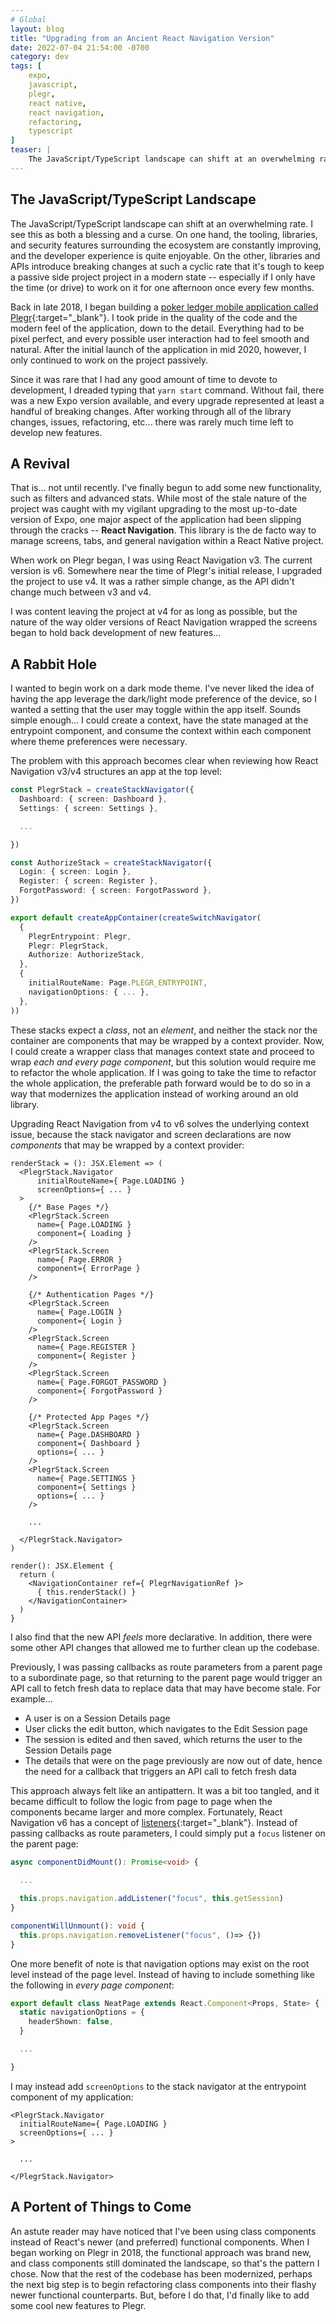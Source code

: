 ```yaml
---
# Global
layout: blog
title: "Upgrading from an Ancient React Navigation Version"
date: 2022-07-04 21:54:00 -0700
category: dev
tags: [
    expo,
    javascript,
    plegr,
    react native,
    react navigation,
    refactoring,
    typescript
]
teaser: |
    The JavaScript/TypeScript landscape can shift at an overwhelming rate. I see this as both a blessing and a curse. On one hand, the tooling, libraries, and security features surrounding the ecosystem are constantly improving, and the developer experience is quite enjoyable...
---
```


## The JavaScript/TypeScript Landscape

The JavaScript/TypeScript landscape can shift at an overwhelming rate. I see this as both a blessing and a curse. On one hand, the tooling, libraries, and security features surrounding the ecosystem are constantly improving, and the developer experience is quite enjoyable. On the other, libraries and APIs introduce breaking changes at such a cyclic rate that it's tough to keep a passive side project project in a modern state -- especially if I only have the time (or drive) to work on it for one afternoon once every few months.

Back in late 2018, I began building a [poker ledger mobile application called Plegr](https://plegr.com){:target="_blank"}. I took pride in the quality of the code and the modern feel of the application, down to the detail. Everything had to be pixel perfect, and every possible user interaction had to feel smooth and natural. After the initial launch of the application in mid 2020, however, I only continued to work on the project passively.

Since it was rare that I had any good amount of time to devote to development, I dreaded typing that `yarn start` command. Without fail, there was a new Expo version available, and every upgrade represented at least a handful of breaking changes. After working through all of the library changes, issues, refactoring, etc... there was rarely much time left to develop new features.

## A Revival

That is... not until recently. I've finally begun to add some new functionality, such as filters and advanced stats. While most of the stale nature of the project was caught with my vigilant upgrading to the most up-to-date version of Expo, one major aspect of the application had been slipping through the cracks -- **React Navigation**. This library is the de facto way to manage screens, tabs, and general navigation within a React Native project.

When work on Plegr began, I was using React Navigation v3. The current version is v6. Somewhere near the time of Plegr's initial release, I upgraded the project to use v4. It was a rather simple change, as the API didn't change much between v3 and v4.

I was content leaving the project at v4 for as long as possible, but the nature of the way older versions of React Navigation wrapped the screens began to hold back development of new features...

## A Rabbit Hole

I wanted to begin work on a dark mode theme. I've never liked the idea of having the app leverage the dark/light mode preference of the device, so I wanted a setting that the user may toggle within the app itself. Sounds simple enough... I could create a context, have the state managed at the entrypoint component, and consume the context within each component where theme preferences were necessary.

The problem with this approach becomes clear when reviewing how React Navigation v3/v4 structures an app at the top level:

```typescript
const PlegrStack = createStackNavigator({
  Dashboard: { screen: Dashboard },
  Settings: { screen: Settings },

  ...

})

const AuthorizeStack = createStackNavigator({
  Login: { screen: Login },
  Register: { screen: Register },
  ForgotPassword: { screen: ForgotPassword },
})

export default createAppContainer(createSwitchNavigator(
  {
    PlegrEntrypoint: Plegr,
    Plegr: PlegrStack,
    Authorize: AuthorizeStack,
  },
  {
    initialRouteName: Page.PLEGR_ENTRYPOINT,
    navigationOptions: { ... },
  },
))
```

These stacks expect a *class*, not an *element*, and neither the stack nor the container are components that may be wrapped by a context provider. Now, I could create a wrapper class that manages context state and proceed to wrap *each and every page component*, but this solution would require me to refactor the whole application. If I was going to take the time to refactor the whole application, the preferable path forward would be to do so in a way that modernizes the application instead of working around an old library.

Upgrading React Navigation from v4 to v6 solves the underlying context issue, because the stack navigator and screen declarations are now *components* that may be wrapped by a context provider:

```tsx
renderStack = (): JSX.Element => (
  <PlegrStack.Navigator
      initialRouteName={ Page.LOADING }
      screenOptions={ ... }
  >
    {/* Base Pages */}
    <PlegrStack.Screen
      name={ Page.LOADING }
      component={ Loading }
    />
    <PlegrStack.Screen
      name={ Page.ERROR }
      component={ ErrorPage }
    />

    {/* Authentication Pages */}
    <PlegrStack.Screen
      name={ Page.LOGIN }
      component={ Login }
    />
    <PlegrStack.Screen
      name={ Page.REGISTER }
      component={ Register }
    />
    <PlegrStack.Screen
      name={ Page.FORGOT_PASSWORD }
      component={ ForgotPassword }
    />

    {/* Protected App Pages */}
    <PlegrStack.Screen
      name={ Page.DASHBOARD }
      component={ Dashboard }
      options={ ... }
    />
    <PlegrStack.Screen
      name={ Page.SETTINGS }
      component={ Settings }
      options={ ... }
    />

    ...

  </PlegrStack.Navigator>
)

render(): JSX.Element {
  return (
    <NavigationContainer ref={ PlegrNavigationRef }>
      { this.renderStack() }
    </NavigationContainer>
  )
}
```

I also find that the new API *feels* more declarative. In addition, there were some other API changes that allowed me to further clean up the codebase.

Previously, I was passing callbacks as route parameters from a parent page to a subordinate page, so that returning to the parent page would trigger an API call to fetch fresh data to replace data that may have become stale. For example...

- A user is on a Session Details page
- User clicks the edit button, which navigates to the Edit Session page
- The session is edited and then saved, which returns the user to the Session Details page
- The details that were on the page previously are now out of date, hence the need for a callback that triggers an API call to fetch fresh data

This approach always felt like an antipattern. It was a bit too tangled, and it became difficult to follow the logic from page to page when the components became larger and more complex. Fortunately, React Navigation v6 has a concept of [listeners](https://reactnavigation.org/docs/navigation-events/#navigationaddlistener){:target="_blank"}. Instead of passing callbacks as route parameters, I could simply put a `focus` listener on the parent page:

```typescript
async componentDidMount(): Promise<void> {
    
  ...

  this.props.navigation.addListener("focus", this.getSession)
}

componentWillUnmount(): void {
  this.props.navigation.removeListener("focus", ()=> {})
}
```

One more benefit of note is that navigation options may exist on the root level instead of the page level. Instead of having to include something like the following in *every page component*:

```typescript
export default class NeatPage extends React.Component<Props, State> {
  static navigationOptions = {
    headerShown: false,
  }

  ...

}
```

I may instead add `screenOptions` to the stack navigator at the entrypoint component of my application:

```tsx
<PlegrStack.Navigator
  initialRouteName={ Page.LOADING }
  screenOptions={ ... }
>

  ...

</PlegrStack.Navigator>
```

## A Portent of Things to Come

An astute reader may have noticed that I've been using class components instead of React's newer (and preferred) functional components. When I began working on Plegr in 2018, the functional approach was brand new, and class components still dominated the landscape, so that's the pattern I chose. Now that the rest of the codebase has been modernized, perhaps the next big step is to begin refactoring class components into their flashy newer functional counterparts. But, before I do that, I'd finally like to add some cool new features to Plegr.